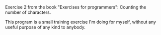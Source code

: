 Exercise 2 from the book "Exercises for programmers": Counting the number of characters.

This program is a small training exercise I'm doing for myself, without any useful purpose of any kind to anybody.
